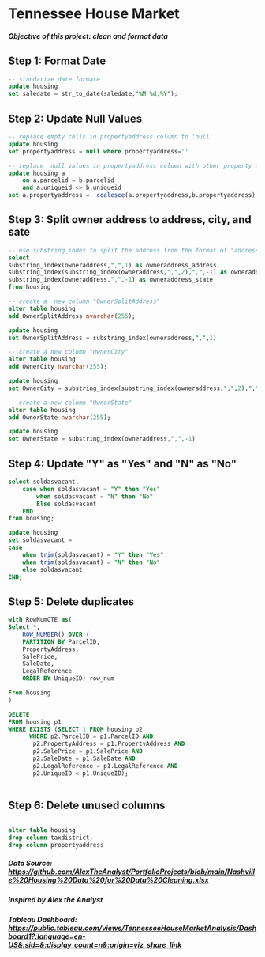 # Tennessee House Market 
##### Objective of this project: clean and format data 
## Step 1: Format Date
````sql
-- standarize date formate
update housing
set saledate = str_to_date(saledate,"%M %d,%Y");

````

## Step 2: Update Null Values
````sql
-- replace empty cells in propertyaddress column to 'null'
update housing
set propertyaddress = null where propertyaddress=''

-- replace  null values in propertyaddress column with other property address if it has the same parceled
update housing a 
	on a.parcelid = b.parcelid
    and a.uniqueid <> b.uniqueid
set a.propertyaddress =  coalesce(a.propertyaddress,b.propertyaddress)
````

## Step 3: Split owner address to address, city, and sate

````sql
-- use substring_index to split the address from the format of "address,city,state" to "address","city","state" 
select 
substring_index(owneraddress,",",1) as owneraddress_address, 
substring_index(substring_index(owneraddress,",",2),",",-1) as owneraddress_city,
substring_index(owneraddress,",",-1) as owneraddress_state
from housing

-- create a  new column "OwnerSplitAddress"
alter table housing 
add OwnerSplitAddress nvarchar(255);

update housing 
set OwnerSplitAddress = substring_index(owneraddress,",",1)

-- create a new column "OwnerCity"
alter table housing
add OwnerCity nvarchar(255);

update housing
set OwnerCity = substring_index(substring_index(owneraddress,",",2),",",-1)

-- create a new column "OwnerState"
alter table housing 
add OwnerState nvarchar(255);

update housing
set OwnerState = substring_index(owneraddress,",",-1)

````
## Step 4: Update "Y" as "Yes" and "N" as "No"
````sql
select soldasvacant, 
	case when soldasvacant = "Y" then "Yes"
		when soldasvacant = "N" then "No"
		Else soldasvacant
    END
from housing;

update housing
set soldasvacant = 
case 
    when trim(soldasvacant) = "Y" then "Yes"
	when trim(soldasvacant) = "N" then "No"
    else soldasvacant 
END;
````
## Step 5: Delete duplicates
````sql
with RowNumCTE as(
Select *,
	ROW_NUMBER() OVER (
	PARTITION BY ParcelID,
	PropertyAddress,
	SalePrice,
	SaleDate,
	LegalReference
	ORDER BY UniqueID) row_num

From housing 
)

DELETE
FROM housing p1
WHERE EXISTS (SELECT 1 FROM housing p2
      WHERE p2.ParcelID = p1.ParcelID AND
       p2.PropertyAddress = p1.PropertyAddress AND
       p2.SalePrice = p1.SalePrice AND
       p2.SaleDate = p1.SaleDate AND
       p2.LegalReference = p1.LegalReference AND
       p2.UniqueID < p1.UniqueID);
                  


````
## Step 6: Delete unused columns 
````sql

alter table housing
drop column taxdistrict, 
drop column propertyaddress

````






















##### Data Source: <https://github.com/AlexTheAnalyst/PortfolioProjects/blob/main/Nashville%20Housing%20Data%20for%20Data%20Cleaning.xlsx>
##### Inspired by Alex the Analyst 
##### Tableau Dashboard: <https://public.tableau.com/views/TennesseeHouseMarketAnalysis/Dashboard1?:language=en-US&:sid=&:display_count=n&:origin=viz_share_link>
